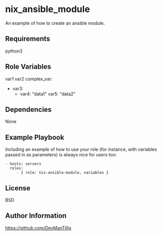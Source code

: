 nix_ansible_module
=========

An example of how to create an ansible module.

Requirements
------------

python3

Role Variables
--------------

var1
var2
complex_var:
  - var3:
    - var4: "data1"
      var5: "data2"

Dependencies
------------

None

Example Playbook
----------------

Including an example of how to use your role (for instance, with variables passed in as parameters) is always nice for users too:

    - hosts: servers
      roles:
         - { role: nix-ansible-module, variables }

License
-------

BSD

Author Information
------------------

https://github.com/DevManTillis
